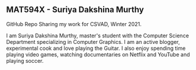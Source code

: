 ## MAT594X - Suriya Dakshina Murthy

GitHub Repo Sharing my work for CSVAD, Winter 2021.

I am Suriya Dakshina Murthy, master's student with the Computer Science Department specializing in Computer Graphics. I am an active blogger, experimental cook and love playing the Guitar. I also enjoy spending time playing video games, watching documentaries on Netflix and YouTube and playing soccer. 

